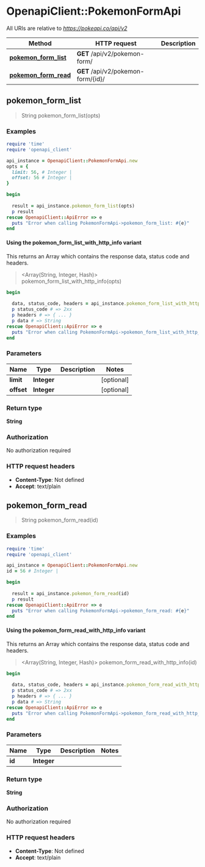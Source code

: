 # OpenapiClient::PokemonFormApi

All URIs are relative to *https://pokeapi.co/api/v2*

| Method | HTTP request | Description |
| ------ | ------------ | ----------- |
| [**pokemon_form_list**](PokemonFormApi.md#pokemon_form_list) | **GET** /api/v2/pokemon-form/ |  |
| [**pokemon_form_read**](PokemonFormApi.md#pokemon_form_read) | **GET** /api/v2/pokemon-form/{id}/ |  |


## pokemon_form_list

> String pokemon_form_list(opts)



### Examples

```ruby
require 'time'
require 'openapi_client'

api_instance = OpenapiClient::PokemonFormApi.new
opts = {
  limit: 56, # Integer | 
  offset: 56 # Integer | 
}

begin
  
  result = api_instance.pokemon_form_list(opts)
  p result
rescue OpenapiClient::ApiError => e
  puts "Error when calling PokemonFormApi->pokemon_form_list: #{e}"
end
```

#### Using the pokemon_form_list_with_http_info variant

This returns an Array which contains the response data, status code and headers.

> <Array(String, Integer, Hash)> pokemon_form_list_with_http_info(opts)

```ruby
begin
  
  data, status_code, headers = api_instance.pokemon_form_list_with_http_info(opts)
  p status_code # => 2xx
  p headers # => { ... }
  p data # => String
rescue OpenapiClient::ApiError => e
  puts "Error when calling PokemonFormApi->pokemon_form_list_with_http_info: #{e}"
end
```

### Parameters

| Name | Type | Description | Notes |
| ---- | ---- | ----------- | ----- |
| **limit** | **Integer** |  | [optional] |
| **offset** | **Integer** |  | [optional] |

### Return type

**String**

### Authorization

No authorization required

### HTTP request headers

- **Content-Type**: Not defined
- **Accept**: text/plain


## pokemon_form_read

> String pokemon_form_read(id)



### Examples

```ruby
require 'time'
require 'openapi_client'

api_instance = OpenapiClient::PokemonFormApi.new
id = 56 # Integer | 

begin
  
  result = api_instance.pokemon_form_read(id)
  p result
rescue OpenapiClient::ApiError => e
  puts "Error when calling PokemonFormApi->pokemon_form_read: #{e}"
end
```

#### Using the pokemon_form_read_with_http_info variant

This returns an Array which contains the response data, status code and headers.

> <Array(String, Integer, Hash)> pokemon_form_read_with_http_info(id)

```ruby
begin
  
  data, status_code, headers = api_instance.pokemon_form_read_with_http_info(id)
  p status_code # => 2xx
  p headers # => { ... }
  p data # => String
rescue OpenapiClient::ApiError => e
  puts "Error when calling PokemonFormApi->pokemon_form_read_with_http_info: #{e}"
end
```

### Parameters

| Name | Type | Description | Notes |
| ---- | ---- | ----------- | ----- |
| **id** | **Integer** |  |  |

### Return type

**String**

### Authorization

No authorization required

### HTTP request headers

- **Content-Type**: Not defined
- **Accept**: text/plain

